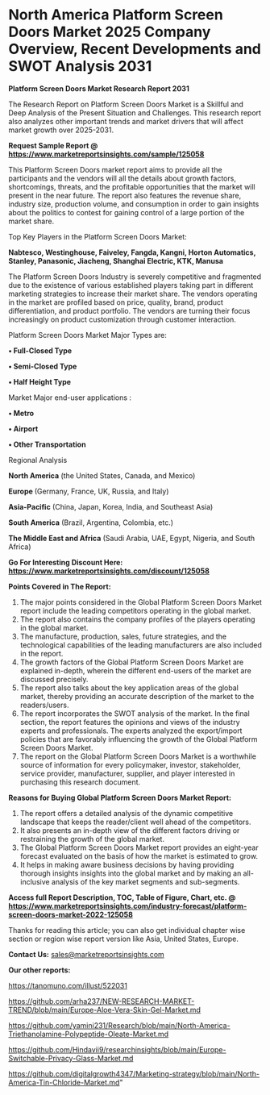 # North America Platform Screen Doors Market 2025 Company Overview, Recent Developments and SWOT Analysis 2031

<strong>Platform Screen Doors Market Research Report 2031</strong>

The Research Report on Platform Screen Doors Market is a Skillful and Deep Analysis of the Present Situation and Challenges. This research report also analyzes other important trends and market drivers that will affect market growth over 2025-2031.

<strong>Request Sample Report @ <a href=https://www.marketreportsinsights.com/sample/125058>https://www.marketreportsinsights.com/sample/125058</a></strong>

This Platform Screen Doors market report aims to provide all the participants and the vendors will all the details about growth factors, shortcomings, threats, and the profitable opportunities that the market will present in the near future. The report also features the revenue share, industry size, production volume, and consumption in order to gain insights about the politics to contest for gaining control of a large portion of the market share.

Top Key Players in the Platform Screen Doors Market:

<strong>Nabtesco, Westinghouse, Faiveley, Fangda, Kangni, Horton Automatics, Stanley, Panasonic, Jiacheng, Shanghai Electric, KTK, Manusa</strong>

The Platform Screen Doors Industry is severely competitive and fragmented due to the existence of various established players taking part in different marketing strategies to increase their market share. The vendors operating in the market are profiled based on price, quality, brand, product differentiation, and product portfolio. The vendors are turning their focus increasingly on product customization through customer interaction.

Platform Screen Doors Market Major Types are:

<strong>• Full-Closed Type

• Semi-Closed Type

• Half Height Type</strong>

Market Major end-user applications :

<strong>• Metro

• Airport

• Other Transportation</strong>

Regional Analysis

</u><strong><b>North America</b></strong> (the United States, Canada, and Mexico)

<strong><b>Europe </b></strong>(Germany, France, UK, Russia, and Italy)

<strong><b>Asia-Pacific</b></strong> (China, Japan, Korea, India, and Southeast Asia)

<strong><b>South America</b></strong> (Brazil, Argentina, Colombia, etc.)

<strong><b>The Middle East and Africa</b></strong> (Saudi Arabia, UAE, Egypt, Nigeria, and South Africa)

<strong>Go For Interesting Discount Here: <a href=https://www.marketreportsinsights.com/discount/125058>https://www.marketreportsinsights.com/discount/125058</a></strong>

<strong>Points Covered in The Report:</strong>
<ol>
  <li>The major points considered in the Global Platform Screen Doors Market report include the leading competitors operating in the global market.</li>
  <li>The report also contains the company profiles of the players operating in the global market.</li>
  <li>The manufacture, production, sales, future strategies, and the technological capabilities of the leading manufacturers are also included in the report.</li>
  <li>The growth factors of the Global Platform Screen Doors Market are explained in-depth, wherein the different end-users of the market are discussed precisely.</li>
  <li>The report also talks about the key application areas of the global market, thereby providing an accurate description of the market to the readers/users.</li>
  <li>The report incorporates the SWOT analysis of the market. In the final section, the report features the opinions and views of the industry experts and professionals. The experts analyzed the export/import policies that are favorably influencing the growth of the Global Platform Screen Doors Market.</li>
  <li>The report on the Global Platform Screen Doors Market is a worthwhile source of information for every policymaker, investor, stakeholder, service provider, manufacturer, supplier, and player interested in purchasing this research document.</li>
</ol>
<strong>Reasons for Buying Global Platform Screen Doors Market Report:</strong>

<ol>
  <li>The report offers a detailed analysis of the dynamic competitive landscape that keeps the reader/client well ahead of the competitors.</li>
  <li>It also presents an in-depth view of the different factors driving or restraining the growth of the global market.</li>
  <li>The Global Platform Screen Doors Market report provides an eight-year forecast evaluated on the basis of how the market is estimated to grow.</li>
  <li>It helps in making aware business decisions by having providing thorough insights insights into the global market and by making an all-inclusive analysis of the key market segments and sub-segments.</li>
</ol>
<strong>Access full Report Description, TOC, Table of Figure, Chart, etc. @ <a href=https://www.marketreportsinsights.com/industry-forecast/platform-screen-doors-market-2022-125058>https://www.marketreportsinsights.com/industry-forecast/platform-screen-doors-market-2022-125058</a></strong>


Thanks for reading this article; you can also get individual chapter wise section or region wise report version like Asia, United States, Europe.

<strong>Contact Us:</strong>
sales@marketreportsinsights.com

<strong>Our other reports:</strong>

<a href=https://tanomuno.com/illust/522031>https://tanomuno.com/illust/522031</a>

<a href=https://github.com/arha237/NEW-RESEARCH-MARKET-TREND/blob/main/Europe-Aloe-Vera-Skin-Gel-Market.md>https://github.com/arha237/NEW-RESEARCH-MARKET-TREND/blob/main/Europe-Aloe-Vera-Skin-Gel-Market.md</a>

<a href=https://github.com/yamini231/Research/blob/main/North-America-Triethanolamine-Polypeptide-Oleate-Market.md>https://github.com/yamini231/Research/blob/main/North-America-Triethanolamine-Polypeptide-Oleate-Market.md</a>

<a href=https://github.com/Hindavii9/researchinsights/blob/main/Europe-Switchable-Privacy-Glass-Market.md>https://github.com/Hindavii9/researchinsights/blob/main/Europe-Switchable-Privacy-Glass-Market.md</a>

<a href=https://github.com/digitalgrowth4347/Marketing-strategy/blob/main/North-America-Tin-Chloride-Market.md>https://github.com/digitalgrowth4347/Marketing-strategy/blob/main/North-America-Tin-Chloride-Market.md</a>"

